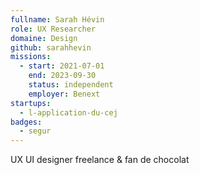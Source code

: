 ```yaml
---
fullname: Sarah Hévin
role: UX Researcher
domaine: Design
github: sarahhevin
missions:
  - start: 2021-07-01
    end: 2023-09-30
    status: independent
    employer: Benext
startups:
  - l-application-du-cej
badges:
  - segur
---
```

UX UI designer freelance & fan de chocolat
